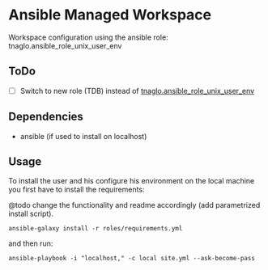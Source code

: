 # Ansible Managed Workspace

Workspace configuration using the ansible role: tnaglo.ansible_role_unix_user_env

## ToDo

- [ ] Switch to new role (TDB) instead of [tnaglo.ansible_role_unix_user_env](https://galaxy.ansible.com/tnaglo/ansible_role_unix_user_env)

## Dependencies

- ansible (if used to install on localhost)

## Usage

To install the user and his configure his environment on the local machine you first have to install the requirements:

@todo change the functionality and readme accordingly (add parametrized install script).

`ansible-galaxy install -r roles/requirements.yml`

and then run:

`ansible-playbook -i "localhost," -c local site.yml --ask-become-pass`

